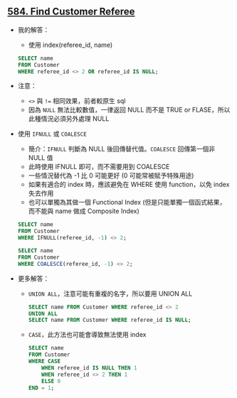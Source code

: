 ## [584. Find Customer Referee](https://leetcode.com/problems/find-customer-referee/description/)

- 我的解答：

  - 使用 index(referee_id, name)

  ```sql
  SELECT name
  FROM Customer
  WHERE referee_id <> 2 OR referee_id IS NULL;
  ```

- 注意：

  - `<>` 與 `!=` 相同效果，前者較原生 sql
  - 因為 `NULL` 無法比較數值，一律返回 NULL 而不是 TRUE or FLASE，所以此種情況必須另外處理 NULL

- 使用 `IFNULL` 或 `COALESCE`

  - 簡介：`IFNULL` 判斷為 NULL 後回傳替代值。`COALESCE` 回傳第一個非 NULL 值
  - 此時使用 IFNULL 即可，而不需要用到 COALESCE
  - 一些情況替代為 -1 比 0 可能更好 (0 可能常被賦予特殊用途)
  - 如果有適合的 index 時，應該避免在 WHERE 使用 function，以免 index 失去作用
  - 也可以單獨為其做一個 Functional Index (但是只能單獨一個函式結果，而不能與 name 做成 Composite Index)

  ```sql
  SELECT name
  FROM Customer
  WHERE IFNULL(referee_id, -1) <> 2;

  SELECT name
  FROM Customer
  WHERE COALESCE(referee_id, -1) <> 2;
  ```

- 更多解答：

  - `UNION ALL`，注意可能有重複的名字，所以要用 UNION ALL

    ```sql
    SELECT name FROM Customer WHERE referee_id <> 2
    UNION ALL
    SELECT name FROM Customer WHERE referee_id IS NULL;
    ```

  - `CASE`，此方法也可能會導致無法使用 index

    ```sql
    SELECT name
    FROM Customer
    WHERE CASE
        WHEN referee_id IS NULL THEN 1
        WHEN referee_id <> 2 THEN 1
        ELSE 0
    END = 1;
    ```
